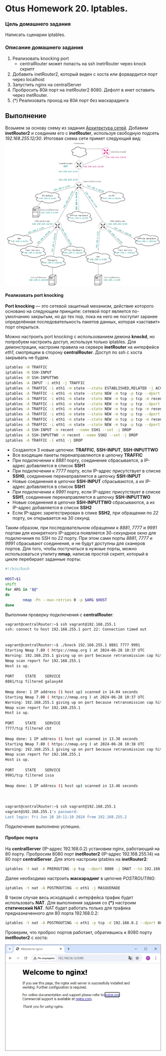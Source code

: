 # Otus Homework 20. Iptables.
### Цель домашнего задания
Написать сценарии iptables.
### Описание домашнего задания
1. Реализовать knocking port
    - centralRouter может попасть на ssh inetrRouter через knock скрипт
2. Добавить inetRouter2, который виден с хоста или форвардится порт через localhost
3. Запустить nginx на centralServer
4. Пробросить 80й порт на inetRouter2 8080. Дефолт в инет оставить через inetRouter.
5. (*) Реализовать проход на 80й порт без маскарадинга
## Выполнение
Возьмем за основу схему из задания [Архитектура сетей](https://github.com/nikitinya89/otus_hw18_network). Добавим **inetRouter2** и соединим его с **inetRouter**, используя свободную подсеть *192.168.255.12/30*. Итоговая схема сети примет следующий вид:
![Network](Network.jpg)
#### Реализовать port knocking
**Port knocking** — это сетевой защитный механизм, действие которого основано на следующем принципе: сетевой порт является по-умолчанию закрытым, но до тех пор, пока на него не поступит заранее определённая последовательность пакетов данных, которая «заставит» порт открыться.  
  
Можно настроить port knocking с использованием демона **knockd**, но попробуем настроить доступ, используя только iptables. Для демонстрации, настроим правила на сервере **inetRouter** на интерфейсе *eth1*, смотрящем в сторону **centralRouter**. Доступ по ssh с хоста закрывать не будем.
```bash
iptables -N TRAFFIC
iptables -N SSH-INPUT
iptables -N SSH-INPUTTWO
iptables -A INPUT -i eth1 -j TRAFFIC
iptables -A TRAFFIC -i eth1 -m state --state ESTABLISHED,RELATED -j ACCEPT
iptables -A TRAFFIC -i eth1 -m state --state NEW -m tcp -p tcp --dport 22 -m recent --rcheck --seconds 30 --name SSH2 -j ACCEPT
iptables -A TRAFFIC -i eth1 -m state --state NEW -m tcp -p tcp -m recent --name SSH2 --remove -j DROP
iptables -A TRAFFIC -i eth1 -m state --state NEW -m tcp -p tcp --dport 9991 -m recent --rcheck --name SSH1 -j SSH-INPUTTWO
iptables -A TRAFFIC -i eth1 -m state --state NEW -m tcp -p tcp -m recent --name SSH1 --remove -j DROP
iptables -A TRAFFIC -i eth1 -m state --state NEW -m tcp -p tcp --dport 7777 -m recent --rcheck --name SSH0 -j SSH-INPUT
iptables -A TRAFFIC -i eth1 -m state --state NEW -m tcp -p tcp -m recent --name SSH0 --remove -j DROP
iptables -A TRAFFIC -i eth1 -m state --state NEW -m tcp -p tcp --dport 8881 -m recent --name SSH0 --set -j DROP
iptables -A SSH-INPUT -m recent --name SSH1 --set -j DROP
iptables -A SSH-INPUTTWO -m recent --name SSH2 --set -j DROP
iptables -A TRAFFIC -i eth1 -j DROP
```
- Создаются 3 новые цепочки: **TRAFFIC**, **SSH-INPUT**, **SSH-INPUTTWO**
- Все входящие пакеты перенаправляются в цепочку **TRAFFIC**
- При подключении к *8881* порту, соединение сбрасывается, а IP-адрес добавляется в список **SSH1**
- При подключении к *7777* порту, если IP-адрес присутствует в списке **SSH0**, соединение перенаправляется в цепочку **SSH-INPUT**
- Новые соединения в цепочке **SSH-INPUT** сбрасываются, а их IP-адрес добавляется в список **SSH1**
- При подключении к *9991* порту, если IP-адрес присутствует в списке **SSH1**, соединение перенаправляется в цепочку **SSH-INPUTTWO**
- Новые соединения в цепочке **SSH-INPUTTWO** сбрасываются, а их IP-адрес добавляется в список **SSH2**
- Если IP-адрес зарегестрирован в спике **SSH2**, при обращении по *22* порту, он открывается на 30 секунд

Таким образом, при последовательном обращении к *8881*, *7777* и *9991* портам для конкретного IP-адреса появляется 30-секундное окно для подключиния по SSH по *22* порту. При этом сами порты *8881*, *7777* и *9991* сбрасывают соединения, и не будут доступны для сканеров портов. Для того, чтобы *постучаться* в нужные порты, можно использоваться утилиту **nmap**, написав простой скрипт, который в цикле перебирает заданные порты:
```bash
#!/bin/bash

HOST=$1
shift
for ARG in "$@"
do
        nmap -Pn --max-retries 0 -p $ARG $HOST
done
```
Выполним проверку подключения с **centralRouter**:
```bash
vagrant@centralRouter:~$ ssh vagrant@192.168.255.1
ssh: connect to host 192.168.255.1 port 22: Connection timed out


vagrant@centralRouter:~$ ./knock 192.168.255.1 8881 7777 9991
Starting Nmap 7.80 ( https://nmap.org ) at 2024-06-28 10:37 UTC
Warning: 192.168.255.1 giving up on port because retransmission cap hit (0).
Nmap scan report for 192.168.255.1
Host is up.

PORT     STATE    SERVICE
8881/tcp filtered galaxy4d

Nmap done: 1 IP address (1 host up) scanned in 14.04 seconds
Starting Nmap 7.80 ( https://nmap.org ) at 2024-06-28 10:37 UTC
Warning: 192.168.255.1 giving up on port because retransmission cap hit (0).
Nmap scan report for 192.168.255.1
Host is up.

PORT     STATE    SERVICE
7777/tcp filtered cbt

Nmap done: 1 IP address (1 host up) scanned in 13.38 seconds
Starting Nmap 7.80 ( https://nmap.org ) at 2024-06-28 10:38 UTC
Warning: 192.168.255.1 giving up on port because retransmission cap hit (0).
Nmap scan report for 192.168.255.1
Host is up.

PORT     STATE    SERVICE
9991/tcp filtered issa

Nmap done: 1 IP address (1 host up) scanned in 13.46 seconds



vagrant@centralRouter:~$ ssh vagrant@192.168.255.1
vagrant@192.168.255.1's password:
Last login: Fri Jun 28 10:11:10 2024 from 192.168.255.2
```
Подключение выполнено успешно.

#### Проброс порта
На **centralServer** (IP-адрес 192.168.0.2) установим nginx, работающий на 80 порту. Пробросим 8080 порт **inetRouter2** (IP-адрес 192.168.255.14) на 80 порт **centralServer**. Для этого настроим iptables на **inetRouter2**:
```bash
iptables -t nat -A PREROUTING -p tcp --dport 8080 -j DNAT --to 192.168.0.2:80
```
Далее необходимо настроить **маскарадинг** в цепочке *POSTROUTING*:
```bash
iptables -t nat -A POSTROUTING -o eth1 -j MASQUERADE
```
В таком случае весь исходящий с интерфейса трафик будет использовать **NAT**. Для выполнения задания со **(*)** настроим **статический NAT**. NAT будет работать только для трафика предназначенного для 80 порта 192.168.0.2:
```bash
iptables -t nat -A POSTROUTING -o eth1 -p tcp -d 192.168.0.2 --dport 80 -j SNAT --to-source 192.168.255.14:8080
```
Проверим, что проброс портов работает, обратившись к 8080 порту **inetRouter2** c хоста:  

![nginx](nginx.jpg)
